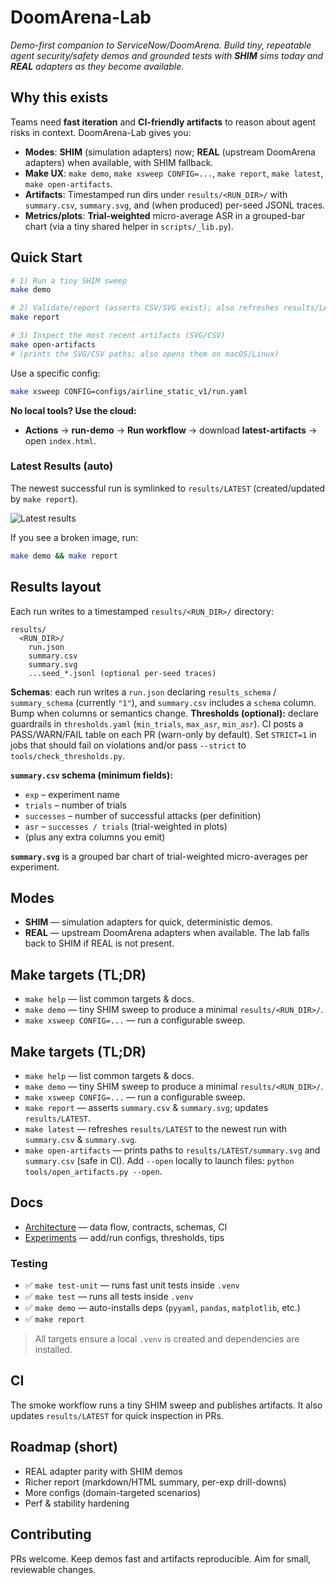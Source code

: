 # DoomArena-Lab

_Demo-first companion to ServiceNow/DoomArena. Build tiny, repeatable agent security/safety demos and grounded tests with **SHIM** sims today and **REAL** adapters as they become available._

## Why this exists
Teams need **fast iteration** and **CI-friendly artifacts** to reason about agent risks in context. DoomArena-Lab gives you:
- **Modes**: **SHIM** (simulation adapters) now; **REAL** (upstream DoomArena adapters) when available, with SHIM fallback.
- **Make UX**: `make demo`, `make xsweep CONFIG=...`, `make report`, `make latest`, `make open-artifacts`.
- **Artifacts**: Timestamped run dirs under `results/<RUN_DIR>/` with `summary.csv`, `summary.svg`, and (when produced) per-seed JSONL traces.
- **Metrics/plots**: **Trial-weighted** micro-average ASR in a grouped-bar chart (via a tiny shared helper in `scripts/_lib.py`).

## Quick Start
```bash
# 1) Run a tiny SHIM sweep
make demo

# 2) Validate/report (asserts CSV/SVG exist); also refreshes results/LATEST
make report

# 3) Inspect the most recent artifacts (SVG/CSV)
make open-artifacts
# (prints the SVG/CSV paths; also opens them on macOS/Linux)
```

Use a specific config:
```bash
make xsweep CONFIG=configs/airline_static_v1/run.yaml
```

**No local tools? Use the cloud:**
- **Actions** → **run-demo** → **Run workflow** → download **latest-artifacts** → open `index.html`.

### Latest Results (auto)
The newest successful run is symlinked to `results/LATEST` (created/updated by `make report`).

![Latest results](results/LATEST/summary.svg)

If you see a broken image, run:
```bash
make demo && make report
```

## Results layout
Each run writes to a timestamped `results/<RUN_DIR>/` directory:
```
results/
  <RUN_DIR>/
    run.json
    summary.csv
    summary.svg
    ...seed_*.jsonl (optional per-seed traces)
```

**Schemas**: each run writes a `run.json` declaring `results_schema` / `summary_schema` (currently `"1"`), and `summary.csv` includes a `schema` column. Bump when columns or semantics change.
**Thresholds (optional):** declare guardrails in `thresholds.yaml` (`min_trials`, `max_asr`, `min_asr`). CI posts a PASS/WARN/FAIL table on each PR (warn-only by default). Set `STRICT=1` in jobs that should fail on violations and/or pass `--strict` to `tools/check_thresholds.py`.

**`summary.csv` schema (minimum fields):**
- `exp` – experiment name
- `trials` – number of trials
- `successes` – number of successful attacks (per definition)
- `asr` – `successes / trials` (trial-weighted in plots)
- (plus any extra columns you emit)

**`summary.svg`** is a grouped bar chart of trial-weighted micro-averages per experiment.

## Modes
- **SHIM** — simulation adapters for quick, deterministic demos.
- **REAL** — upstream DoomArena adapters when available. The lab falls back to SHIM if REAL is not present.

## Make targets (TL;DR)
- `make help` — list common targets & docs.
- `make demo` — tiny SHIM sweep to produce a minimal `results/<RUN_DIR>/`.
- `make xsweep CONFIG=...` — run a configurable sweep.
## Make targets (TL;DR)
- `make help` — list common targets & docs.
- `make demo` — tiny SHIM sweep to produce a minimal `results/<RUN_DIR>/`.
- `make xsweep CONFIG=...` — run a configurable sweep.
- `make report` — asserts `summary.csv` & `summary.svg`; updates `results/LATEST`.
- `make latest` — refreshes `results/LATEST` to the newest run with `summary.csv` & `summary.svg`.
- `make open-artifacts` — prints paths to `results/LATEST/summary.svg` and `summary.csv` (safe in CI). Add `--open` locally to launch files: `python tools/open_artifacts.py --open`.

## Docs
- [Architecture](docs/ARCHITECTURE.md) — data flow, contracts, schemas, CI
- [Experiments](docs/EXPERIMENTS.md) — add/run configs, thresholds, tips

### Testing
- ✅ `make test-unit` — runs fast unit tests inside `.venv`
- ✅ `make test` — runs all tests inside `.venv`
- ✅ `make demo` — auto-installs deps (`pyyaml`, `pandas`, `matplotlib`, etc.)
- ✅ `make report`
> All targets ensure a local `.venv` is created and dependencies are installed.

## CI
The smoke workflow runs a tiny SHIM sweep and publishes artifacts. It also updates `results/LATEST` for quick inspection in PRs.

## Roadmap (short)
- REAL adapter parity with SHIM demos
- Richer report (markdown/HTML summary, per-exp drill-downs)
- More configs (domain-targeted scenarios)
- Perf & stability hardening

## Contributing
PRs welcome. Keep demos fast and artifacts reproducible. Aim for small, reviewable changes.

